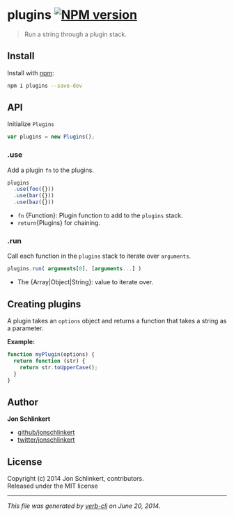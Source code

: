 # plugins [![NPM version](https://badge.fury.io/js/plugins.png)](http://badge.fury.io/js/plugins)

> Run a string through a plugin stack.

## Install
Install with [npm](npmjs.org):

```bash
npm i plugins --save-dev
```

## API

Initialize `Plugins`

```js
var plugins = new Plugins();
```
  


### .use

Add a plugin `fn` to the plugins.

```js
plugins
  .use(foo({}))
  .use(bar({}))
  .use(baz({}))
```

* `fn` {Function}: Plugin function to add to the `plugins` stack.  
* `return`{Plugins} for chaining. 


### .run

Call each function in the `plugins` stack to iterate over `arguments`.

```js
plugins.run( arguments[0], [arguments...] )
```

* The {Array|Object|String}: value to iterate over.


## Creating plugins

A plugin takes an `options` object and returns a function that takes a string as a parameter.

**Example:**

```js
function myPlugin(options) {
  return function (str) {
    return str.toUpperCase();
  }
}
```

## Author

**Jon Schlinkert**
 
+ [github/jonschlinkert](https://github.com/jonschlinkert)
+ [twitter/jonschlinkert](http://twitter.com/jonschlinkert) 

## License
Copyright (c) 2014 Jon Schlinkert, contributors.  
Released under the MIT license

***

_This file was generated by [verb-cli](https://github.com/assemble/verb-cli) on June 20, 2014._